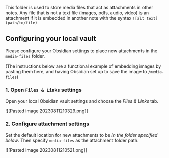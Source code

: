 This folder is used to store media files that act as attachments in other notes. 
Any file that is not a text file (images, pdfs, audio, video) is an attachment if it is embedded in another note with the syntax `![alt text](path/to/file)`

## Configuring your local vault
Please configure your Obsidian settings to place new attachments in the `media-files` folder.

(The instructions below are a functional example of embedding images by pasting them here, and having Obsidian set up to save the image to `/media-files`)

### 1. Open `Files & Links` settings
Open your local Obsidian vault settings and choose the _Files & Links_ tab.

![[Pasted image 20230811210329.png]]

### 2. Configure attachment settings
Set the default location for new attachments to be _In the folder specified below_. Then specify `media-files` as the attachment folder path.

![[Pasted image 20230811210521.png]]